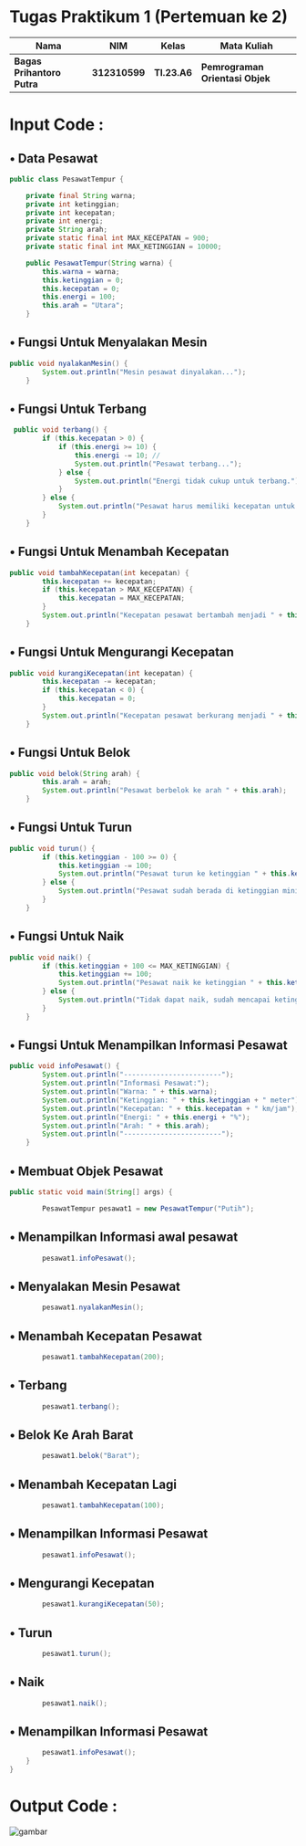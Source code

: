 # Tugas Praktikum 1 (Pertemuan ke 2) 

|Nama|NIM|Kelas|Mata Kuliah|
|----|---|-----|------|
|**Bagas Prihantoro Putra**|**312310599**|**TI.23.A6**|**Pemrograman Orientasi Objek**|


# Input Code :
## • Data Pesawat
```java
public class PesawatTempur {

    private final String warna;
    private int ketinggian; 
    private int kecepatan; 
    private int energi; 
    private String arah;
    private static final int MAX_KECEPATAN = 900;
    private static final int MAX_KETINGGIAN = 10000; 

    public PesawatTempur(String warna) {
        this.warna = warna;
        this.ketinggian = 0;
        this.kecepatan = 0;
        this.energi = 100;
        this.arah = "Utara";
    }
```
## • Fungsi Untuk Menyalakan Mesin
```java
public void nyalakanMesin() {
        System.out.println("Mesin pesawat dinyalakan...");
    }
```
## • Fungsi Untuk Terbang
```java
 public void terbang() {
        if (this.kecepatan > 0) {
            if (this.energi >= 10) { 
                this.energi -= 10; // 
                System.out.println("Pesawat terbang...");
            } else {
                System.out.println("Energi tidak cukup untuk terbang.");
            }
        } else {
            System.out.println("Pesawat harus memiliki kecepatan untuk terbang.");
        }
    }
```
## • Fungsi Untuk Menambah Kecepatan
```java
public void tambahKecepatan(int kecepatan) {
        this.kecepatan += kecepatan;
        if (this.kecepatan > MAX_KECEPATAN) {
            this.kecepatan = MAX_KECEPATAN; 
        }
        System.out.println("Kecepatan pesawat bertambah menjadi " + this.kecepatan + " km/jam");
    }
```
## • Fungsi Untuk Mengurangi Kecepatan
```java
public void kurangiKecepatan(int kecepatan) {
        this.kecepatan -= kecepatan;
        if (this.kecepatan < 0) {
            this.kecepatan = 0; 
        }
        System.out.println("Kecepatan pesawat berkurang menjadi " + this.kecepatan + " km/jam");
    }
```
## • Fungsi Untuk Belok
```java
public void belok(String arah) {
        this.arah = arah;
        System.out.println("Pesawat berbelok ke arah " + this.arah);
    }
```
## • Fungsi Untuk Turun
```java
public void turun() {
        if (this.ketinggian - 100 >= 0) {
            this.ketinggian -= 100;
            System.out.println("Pesawat turun ke ketinggian " + this.ketinggian + " meter");
        } else {
            System.out.println("Pesawat sudah berada di ketinggian minimum.");
        }
    }
```
## • Fungsi Untuk Naik
```java
public void naik() {
        if (this.ketinggian + 100 <= MAX_KETINGGIAN) {
            this.ketinggian += 100;
            System.out.println("Pesawat naik ke ketinggian " + this.ketinggian + " meter");
        } else {
            System.out.println("Tidak dapat naik, sudah mencapai ketinggian maksimum.");
        }
    }
```
## • Fungsi Untuk Menampilkan Informasi Pesawat
```java
public void infoPesawat() {
        System.out.println("------------------------");
        System.out.println("Informasi Pesawat:");
        System.out.println("Warna: " + this.warna);
        System.out.println("Ketinggian: " + this.ketinggian + " meter");
        System.out.println("Kecepatan: " + this.kecepatan + " km/jam");
        System.out.println("Energi: " + this.energi + "%");
        System.out.println("Arah: " + this.arah);
        System.out.println("------------------------");
    }
```

## • Membuat Objek Pesawat
```java
public static void main(String[] args) {

        PesawatTempur pesawat1 = new PesawatTempur("Putih");
```

## • Menampilkan Informasi awal pesawat
```java
        pesawat1.infoPesawat();
```

## • Menyalakan Mesin Pesawat
```java
        pesawat1.nyalakanMesin(); 
```

## • Menambah Kecepatan Pesawat
```java
        pesawat1.tambahKecepatan(200);
```

## • Terbang
```java
        pesawat1.terbang();
```

## • Belok Ke Arah Barat
```java
        pesawat1.belok("Barat");
```

## • Menambah Kecepatan Lagi
```java
        pesawat1.tambahKecepatan(100);
```

## • Menampilkan Informasi Pesawat
```java
        pesawat1.infoPesawat();
```

## • Mengurangi Kecepatan
```java
        pesawat1.kurangiKecepatan(50);
```

## • Turun
```java
        pesawat1.turun();
```

## • Naik
```java
        pesawat1.naik();
```

## • Menampilkan Informasi Pesawat
```java
        pesawat1.infoPesawat();
    }
}
```

# Output Code :
![gambar](SS.SS2/png)

